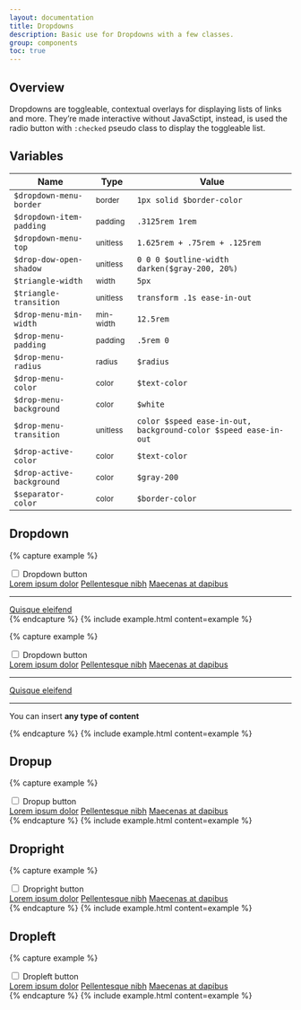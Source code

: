 ```yaml
---
layout: documentation
title: Dropdowns
description: Basic use for Dropdowns with a few classes.
group: components
toc: true
---
```


## Overview

Dropdowns are toggleable, contextual overlays for displaying lists of links and more. They’re made interactive without JavaSctipt, instead, is used the radio button with `:checked` pseudo class to display the toggleable list.


## Variables

| Name  | Type  | Value |
| ----- | ----- | ----- |
| `$dropdown-menu-border` | <small>border</small> | `1px solid $border-color` |
| `$dropdown-item-padding` | <small>padding</small> | `.3125rem 1rem` |
| `$dropdown-menu-top` | <small>unitless</small> | `1.625rem + .75rem + .125rem` |
| `$drop-dow-open-shadow` | <small>unitless</small> | `0 0 0 $outline-width darken($gray-200, 20%)` |
| `$triangle-width` | <small>width</small> | `5px` |
| `$triangle-transition` | <small>unitless</small> | `transform .1s ease-in-out` |
| `$drop-menu-min-width` | <small>min-width</small> | `12.5rem` |
| `$drop-menu-padding` | <small>padding</small> | `.5rem 0` |
| `$drop-menu-radius` | <small>radius</small> | `$radius` |
| `$drop-menu-color` | <small>color</small> | <span class="small-box" style="background:#343a40"></span> `$text-color` |
| `$drop-menu-background` | <small>color</small> | <span class="small-box" style="background:#fff"></span> `$white` |
| `$drop-menu-transition` | <small>unitless</small> | `color $speed ease-in-out, background-color $speed ease-in-out` |
| `$drop-active-color` | <small>color</small> | <span class="small-box" style="background:#343a40"></span> `$text-color` |
| `$drop-active-background` | <small>color</small> | <span class="small-box" style="background:#e9ecef"></span> `$gray-200` |
| `$separator-color` | <small>color</small> | <span class="small-box" style="background:#dee2e6"></span> `$border-color` |


## Dropdown

{% capture example %}
<div class="dropdown">
  <input type="checkbox" id="drop-1-down">
  <label class="button toggle" for="drop-1-down">
    Dropdown button
  </label>
  <nav class="drop-menu">
    <a href="#">Lorem ipsum dolor</a>
    <a href="#" class="drop-active">Pellentesque nibh</a>
    <a href="#">Maecenas at dapibus</a>
    <hr class="drop-separator">
    <a href="#">Quisque eleifend</a>
  </nav>
</div>
{% endcapture %}
{% include example.html content=example %}


{% capture example %}
<div class="dropdown">
  <input type="checkbox" id="drop-1-1-down">
  <label class="button toggle" for="drop-1-1-down">
    Dropdown button
  </label>
  <nav class="drop-menu">
    <a href="#">Lorem ipsum dolor</a>
    <a href="#">Pellentesque nibh</a>
    <a href="#">Maecenas at dapibus</a>
    <hr class="drop-separator">
    <a href="#">Quisque eleifend</a>
    <hr class="drop-separator">
    <div class="drop-item">
      <p>You can insert <strong>any type of content</strong></p>
    </div>
  </nav>
</div>
{% endcapture %}
{% include example.html content=example %}


## Dropup

{% capture example %}
<div class="dropup">
  <input type="checkbox" id="drop-1-top">
  <label class="button toggle" for="drop-1-top">
    Dropup button
  </label>
  <nav class="drop-menu">
    <a href="#">Lorem ipsum dolor</a>
    <a href="#">Pellentesque nibh</a>
    <a href="#">Maecenas at dapibus</a>
  </nav>
</div>
{% endcapture %}
{% include example.html content=example %}


## Dropright

{% capture example %}
<div class="dropright">
  <input type="checkbox" id="drop-1-right">
  <label class="button toggle" for="drop-1-right">
    Dropright button
  </label>
  <nav class="drop-menu">
    <a href="#">Lorem ipsum dolor</a>
    <a href="#">Pellentesque nibh</a>
    <a href="#">Maecenas at dapibus</a>
  </nav>
</div>
{% endcapture %}
{% include example.html content=example %}


## Dropleft

{% capture example %}
<div class="dropleft">
  <input type="checkbox" id="drop-1-left">
  <label class="button toggle" for="drop-1-left">
    Dropleft button
  </label>
  <nav class="drop-menu">
    <a href="#">Lorem ipsum dolor</a>
    <a href="#">Pellentesque nibh</a>
    <a href="#">Maecenas at dapibus</a>
  </nav>
</div>
{% endcapture %}
{% include example.html content=example %}